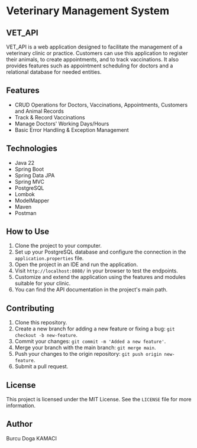 # Veterinary Management System
## VET_API


VET_API is a web application designed to facilitate the management of a veterinary clinic or practice. Customers can use this application to register their animals, to create appointments, and to track vaccinations. It also provides features such as appointment scheduling for doctors and a relational database for needed entities.

## Features

- CRUD Operations for Doctors, Vaccinations, Appointments, Customers and Animal Records
- Track & Record Vaccinations
- Manage Doctors' Working Days/Hours
- Basic Error Handling & Exception Management

## Technologies

- Java 22
- Spring Boot
- Spring Data JPA
- Spring MVC
- PostgreSQL
- Lombok
- ModelMapper
- Maven
- Postman

## How to Use

1. Clone the project to your computer.
2. Set up your PostgreSQL database and configure the connection in the `application.properties` file.
3. Open the project in an IDE and run the application.
4. Visit `http://localhost:8080/` in your browser to test the endpoints.
5. Customize and extend the application using the features and modules suitable for your clinic.
6. You can find the API documentation in the project's main path.

## Contributing

1. Clone this repository.
2. Create a new branch for adding a new feature or fixing a bug: `git checkout -b new-feature`.
3. Commit your changes: `git commit -m 'Added a new feature'`.
4. Merge your branch with the main branch: `git merge main`.
5. Push your changes to the origin repository: `git push origin new-feature`.
6. Submit a pull request.

## License

This project is licensed under the MIT License. See the `LICENSE` file for more information.

## Author

Burcu Doga KAMACI
